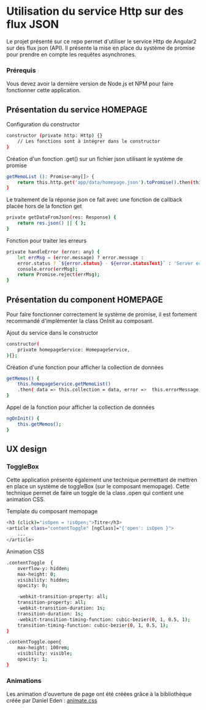 # Utilisation du service Http sur des flux JSON

Le projet présenté sur ce repo permet d'utiliser le service Http de Angular2 sur des flux json (API). Il présente la mise en place du système de promise pour prendre en compte les requêtes asynchrones.

### Prérequis

Vous devez avoir la dernière version de Node.js et NPM pour faire fonctionner cette application.
    

## Présentation du service HOMEPAGE

Configuration du constructor
```bash
constructor (private http: Http) {}
    // Les fonctions sont à intégrer dans le constructor
}
```

Création d'un fonction .get() sur un fichier json utilisant le système de promise
```bash
getMemoList (): Promise<any[]> {
    return this.http.get('app/data/homepage.json').toPromise().then(this.getDataFromJson).catch(this.handleError);
}
```

Le traitement de la réponse json ce fait avec une fonction de callback placée hors de la fonction get
```bash
private getDataFromJson(res: Response) {
    return res.json() || { };
}
```

Fonction pour traiter les erreurs
```bash
private handleError (error: any) {
    let errMsg = (error.message) ? error.message :
    error.status ? `${error.status} - ${error.statusText}` : 'Server error';
    console.error(errMsg);
    return Promise.reject(errMsg);
}
```

## Présentation du component HOMEPAGE

Pour faire fonctionner correctement le système de promise, il est fortement recommandé d'implémenter la class OnInit au composant.

Ajout du service dans le constructor
```bash
constructor(
    private homepageService: HomepageService,
){};
```

Création d'une fonction pour afficher la collection de données
```bash
getMemos() {
    this.homepageService.getMemoList()
    .then( data => this.collection = data, error =>  this.errorMessage = <any>error);
}
```

Appel de la fonction pour afficher la collection de données
```bash
ngOnInit() { 
    this.getMemos(); 
}
```

## UX design

### ToggleBox

Cette application présente également une technique permettant de mettren en place un système de toggleBox (sur le composant memopage). Cette technique permet de faire un toggle de la class .open qui contient une animation CSS.

Template du composant memopage
```bash
<h3 (click)="isOpen = !isOpen;">Titre</h3>
<article class="contentToggle" [ngClass]="{'open': isOpen }">
    ...
</article>
```

Animation CSS
```bash
.contentToggle  {
    overflow-y: hidden;
	max-height: 0;
    visibility: hidden;
    opacity: 0;

    -webkit-transition-property: all;
    transition-property: all;
	-webkit-transition-duration: 1s;
	transition-duration: 1s;
	-webkit-transition-timing-function: cubic-bezier(0, 1, 0.5, 1);
	transition-timing-function: cubic-bezier(0, 1, 0.5, 1);
}

.contentToggle.open{
    max-height: 100rem;
    visibility: visible;
    opacity: 1;
}
```

### Animations
Les animation d'ouverture de page ont été créées grâce à la bibliothèque créée par Daniel Eden :
[animate.css](https://daneden.github.io/animate.css/)